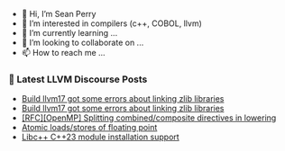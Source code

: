 - 👋 Hi, I’m Sean Perry
- 👀 I’m interested in compilers (c++, COBOL, llvm)
- 🌱 I’m currently learning ...
- 💞️ I’m looking to collaborate on ...
- 📫 How to reach me ...

<!---
s66perry/s66perry is a ✨ special ✨ repository because its `README.md` (this file) appears on your GitHub profile.
You can click the Preview link to take a look at your changes.
--->
### 📕 Latest LLVM Discourse Posts

<!-- DISCOURSE-LLVM:START -->
- [Build llvm17 got some errors about linking zlib libraries](https://discourse.llvm.org/t/build-llvm17-got-some-errors-about-linking-zlib-libraries/77079#post_2)
- [Build llvm17 got some errors about linking zlib libraries](https://discourse.llvm.org/t/build-llvm17-got-some-errors-about-linking-zlib-libraries/77079#post_1)
- [[RFC][OpenMP] Splitting combined/composite directives in lowering](https://discourse.llvm.org/t/rfc-openmp-splitting-combined-composite-directives-in-lowering/76499?page=2#post_32)
- [Atomic loads/stores of floating point](https://discourse.llvm.org/t/atomic-loads-stores-of-floating-point/76459#post_4)
- [Libc++ C++23 module installation support](https://discourse.llvm.org/t/libc-c-23-module-installation-support/77061#post_8)
<!-- DISCOURSE-LLVM:END -->
